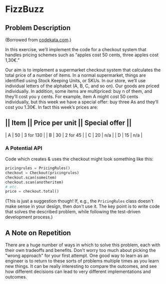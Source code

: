 # FizzBuzz

## Problem Description

(Borrowed from [codekata.com](http://codekata.com/kata/kata09-back-to-the-checkout/).)

In this exercise, we’ll implement the code for a checkout system that handles pricing schemes such as “apples cost 50 cents, three apples cost 1,30€.”

Our aim is to implement a supermarket checkout system that calculates the total price of a number of items. In a normal supermarket, things are identified using Stock Keeping Units, or SKUs. In our store, we’ll use individual letters of the alphabet (A, B, C, and so on). Our goods are priced individually. In addition, some items are multipriced: buy n of them, and they’ll cost you y cents. For example, item A might cost 50 cents individually, but this week we have a special offer: buy three As and they’ll cost you 1.30€. In fact this week’s prices are:

|| Item || Price per unit || Special offer ||
---------------------------------------------
| A     | 50              | 3 for 130       |
| B     | 30              | 2 for 45        |
| C     | 20              | n/a             |
| D     | 15              | n/a             |

### A Potential API

Code which creates & uses the checkout might look something like this:

```python
pricingrules = PricingRules()
checkout = Checkout(pricingrules)
checkout.scan(someitem)
checkout.scan(anotheritem)
# etc.
price = checkout.total()
```

(This is just a suggestion though! If, e.g., the `PricingRules` class doesn't make sense in your design, then don't use it. The key point is to write code that solves the described problem, while following the test-driven development process.)

## A Note on Repetition

There are a huge number of ways in which to solve this problem, each with their own tradeoffs and benefits. Don't worry too much about picking the "wrong approach" for your first attempt. One good way to learn as an engineer is to return to these sorts of problems multiple times as you learn new things. It can be really interesting to compare the outcomes, and see how different decisions can lead to very different implementations and outcomes.